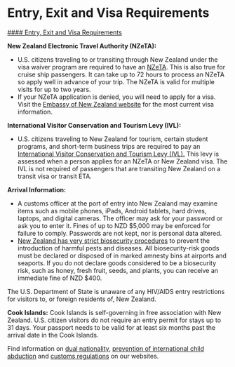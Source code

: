 # Entry, Exit and Visa Requirements

[#### Entry, Exit and Visa Requirements](javascript:void(0); "Entry, Exit and Visa Requirements")

**New Zealand Electronic Travel Authority (NZeTA):**

* U.S. citizens traveling to or transiting through New Zealand under the visa waiver program are required to have an [NZeTA](https://www.immigration.govt.nz/new-zealand-visas/visas/visa/nzeta). This is also true for cruise ship passengers. It can take up to 72 hours to process an NZeTA so apply well in advance of your trip. The NZeTA is valid for multiple visits for up to two years.
* If your NZeTA application is denied, you will need to apply for a visa. Visit the [Embassy of New Zealand website](https://www.mfat.govt.nz/en/countries-and-regions/americas/united-states-of-america) for the most current visa information.

**International Visitor Conservation and Tourism Levy (IVL):**

* U.S. citizens traveling to New Zealand for tourism, certain student programs, and short-term business trips are required to pay an [International Visitor Conservation and Tourism Levy (IVL).](https://www.immigration.govt.nz/new-zealand-visas/preparing-a-visa-application/your-journey-to-new-zealand/before-you-travel-to-new-zealand/paying-ivl) This levy is assessed when a person applies for an NZeTA or New Zealand visa. The IVL is not required of passengers that are transiting New Zealand on a transit visa or transit ETA.

**Arrival Information:**

* A customs officer at the port of entry into New Zealand may examine items such as mobile phones, iPads, Android tablets, hard drives, laptops, and digital cameras. The officer may ask for your password or ask you to enter it. Fines of up to NZD $5,000 may be enforced for failure to comply. Passwords are not kept, nor is personal data altered.
* [New Zealand has very strict biosecurity procedures](https://www.mpi.govt.nz/bring-send-to-nz/) to prevent the introduction of harmful pests and diseases. All biosecurity-risk goods must be declared or disposed of in marked amnesty bins at airports and seaports. If you do not declare goods considered to be a biosecurity risk, such as honey, fresh fruit, seeds, and plants, you can receive an immediate fine of NZD $400.

The U.S. Department of State is unaware of any HIV/AIDS entry restrictions for visitors to, or foreign residents of, New Zealand.

**Cook Islands:** Cook Islands is self-governing in free association with New Zealand. U.S. citizen visitors do not require an entry permit for stays up to 31 days. Your passport needs to be valid for at least six months past the arrival date in the Cook Islands.

Find information on [dual nationality](https://travel.state.gov/content/travel/en/international-travel/before-you-go/travelers-with-special-considerations/Dual-Nationality-Travelers.html), [prevention of international child abduction](https://travel.state.gov/content/travel/en/International-Parental-Child-Abduction/prevention.html) and [customs regulations](https://travel.state.gov/content/travel/en/international-travel/before-you-go/customs-and-import.html) on our websites.